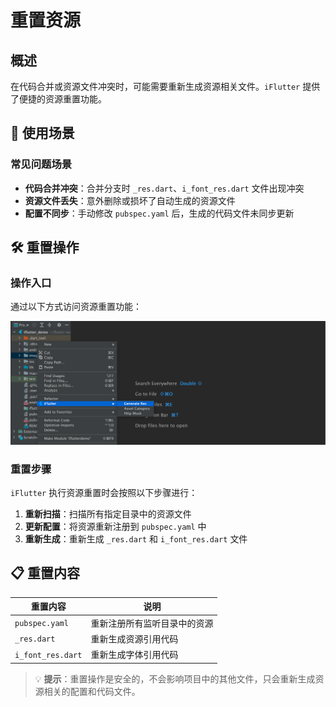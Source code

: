 # 重置资源

## 概述

在代码合并或资源文件冲突时，可能需要重新生成资源相关文件。`iFlutter` 提供了便捷的资源重置功能。

## 🔄 使用场景

### 常见问题场景

- **代码合并冲突**：合并分支时 `_res.dart`、`i_font_res.dart` 文件出现冲突
- **资源文件丢失**：意外删除或损坏了自动生成的资源文件
- **配置不同步**：手动修改 `pubspec.yaml` 后，生成的代码文件未同步更新

## 🛠️ 重置操作

### 操作入口

通过以下方式访问资源重置功能：

![资源重新生成](../../configs/config_gen_res.png)

### 重置步骤

`iFlutter` 执行资源重置时会按照以下步骤进行：

1. **重新扫描**：扫描所有指定目录中的资源文件
2. **更新配置**：将资源重新注册到 `pubspec.yaml` 中
3. **重新生成**：重新生成 `_res.dart` 和 `i_font_res.dart` 文件

## 📋 重置内容

| 重置内容 | 说明 |
|---------|------|
| `pubspec.yaml` | 重新注册所有监听目录中的资源 |
| `_res.dart` | 重新生成资源引用代码 |
| `i_font_res.dart` | 重新生成字体引用代码 |

> 💡 **提示**：重置操作是安全的，不会影响项目中的其他文件，只会重新生成资源相关的配置和代码文件。
